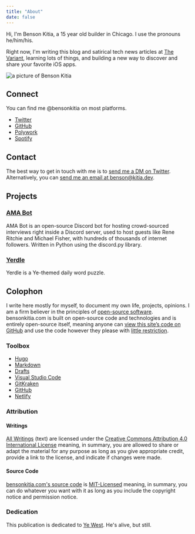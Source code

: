 ```yaml
---
title: "About"
date: false
---
```


Hi, I'm Benson Kitia, a 15 year old builder in Chicago. I use the pronouns he/him/his.

Right now, I'm writing this blog and satirical tech news articles at [The Variant](https://thevariant.net), learning lots of things, and building a new way to discover and share your favorite iOS apps.

![a picture of Benson Kitia](https://i.imgur.com/I6gQsQz.jpg "a picture of Benson Kitia")

## Connect

You can find me @bensonkitia on most platforms.

- [Twitter](https://twitter.com/bensonkitia)
- [GitHub](https://github.com/bensonkitia)
- [Polywork](https://polywork.com/bensonkitia)
- [Spotify](https://open.spotify.com/user/kansg77nxd40s0m3a6kteqb3o?si=10e818d4d49e4e82)

## Contact

The best way to get in touch with me is to [send me a DM on Twitter](https://twitter.com/messages/compose?recipient_id=1188270454303277056). Alternatively, you can [send me an email at benson@kitia.dev](mailto:benson@kitia.dev).

## Projects

### [AMA Bot](https://github.com/bensonkitia/amabot)

AMA Bot is an open-source Discord bot for hosting crowd-sourced interviews right inside a Discord server, used to host guests like Rene Ritchie and Michael Fisher, with hundreds of thousands of internet followers. Written in Python using the discord.py library.

### [Yerdle](https://yerdle.bensonkitia.com)

Yerdle is a Ye-themed daily word puzzle.

## Colophon

I write here mostly for myself, to document my own life, projects, opinions. I am a firm believer in the principles of [open-source software](https://wikipedia.org/wiki/Open_source). bensonkitia.com is built on open-source code and technologies and is entirely open-source itself, meaning anyone can [view this site’s code on GitHub](https://github.com/bensonkitia/bensonkitia.com) and use the code however they please with [little restriction](/about#attribution).

### Toolbox

- [Hugo](https://gohugo.io)
- [Markdown](https://daringfireball.net/projects/markdown/)
- [Drafts](https://apps.apple.com/us/app/drafts/id1236254471)
- [Visual Studio Code](https://code.visualstudio.com)
- [GitKraken](https://www.gitkraken.com/)
- [GitHub](https://github.com)
- [Netlify](https://netlify.com)

### Attribution

#### Writings

[All Writings](https://bensonkitia.com/writings) (text) are licensed under the [Creative Commons Attribution 4.0 International License](https://creativecommons.org/licenses/by/4.0/) meaning, in summary, you are allowed to share or adapt the material for any purpose as long as you give appropriate credit, provide a link to the license, and indicate if changes were made.

#### Source Code

[bensonkitia.com's source code](https://github.com/bensonkitia/bensonkitia.com) is [MIT-Licensed](https://github.com/bensonkitia/bensonkitia.com/blob/main/LICENSE) meaning, in summary, you can do whatever you want with it as long as you include the copyright notice and permission notice.

### Dedication

This publication is dedicated to [Ye West](https://instagram.com/kanyewest). He's alive, but still.
